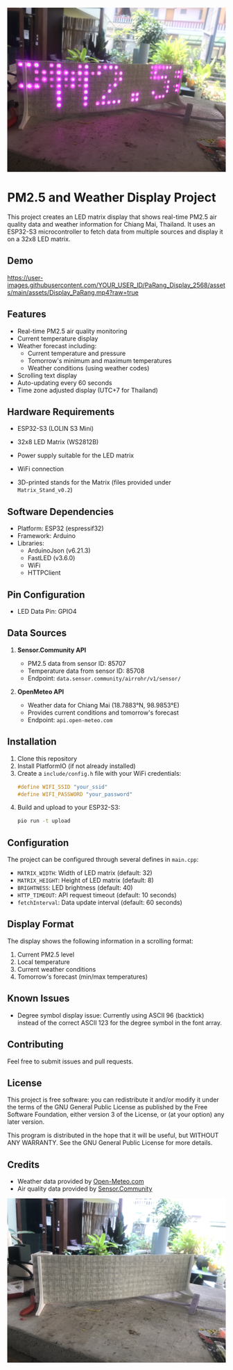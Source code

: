 ![PaRang Display in action](assets/Display_on.jpg)
# PM2.5 and Weather Display Project

This project creates an LED matrix display that shows real-time PM2.5 air quality data and weather information for Chiang Mai, Thailand. It uses an ESP32-S3 microcontroller to fetch data from multiple sources and display it on a 32x8 LED matrix.

## Demo

https://user-images.githubusercontent.com/YOUR_USER_ID/PaRang_Display_2568/assets/main/assets/Display_PaRang.mp4?raw=true

## Features

- Real-time PM2.5 air quality monitoring
- Current temperature display
- Weather forecast including:
  - Current temperature and pressure
  - Tomorrow's minimum and maximum temperatures
  - Weather conditions (using weather codes)
- Scrolling text display
- Auto-updating every 60 seconds
- Time zone adjusted display (UTC+7 for Thailand)

## Hardware Requirements

- ESP32-S3 (LOLIN S3 Mini)
- 32x8 LED Matrix (WS2812B)
- Power supply suitable for the LED matrix
- WiFi connection

- 3D-printed stands for the Matrix (files provided under `Matrix_Stand_v0.2`)

## Software Dependencies

- Platform: ESP32 (espressif32)
- Framework: Arduino
- Libraries:
  - ArduinoJson (v6.21.3)
  - FastLED (v3.6.0)
  - WiFi
  - HTTPClient

## Pin Configuration

- LED Data Pin: GPIO4

## Data Sources

1. **Sensor.Community API**
   - PM2.5 data from sensor ID: 85707
   - Temperature data from sensor ID: 85708
   - Endpoint: `data.sensor.community/airrohr/v1/sensor/`

2. **OpenMeteo API**
   - Weather data for Chiang Mai (18.7883°N, 98.9853°E)
   - Provides current conditions and tomorrow's forecast
   - Endpoint: `api.open-meteo.com`

## Installation

1. Clone this repository
2. Install PlatformIO (if not already installed)
3. Create a `include/config.h` file with your WiFi credentials:
   ```cpp
   #define WIFI_SSID "your_ssid"
   #define WIFI_PASSWORD "your_password"
   ```
4. Build and upload to your ESP32-S3:
   ```bash
   pio run -t upload
   ```

## Configuration

The project can be configured through several defines in `main.cpp`:

- `MATRIX_WIDTH`: Width of LED matrix (default: 32)
- `MATRIX_HEIGHT`: Height of LED matrix (default: 8)
- `BRIGHTNESS`: LED brightness (default: 40)
- `HTTP_TIMEOUT`: API request timeout (default: 10 seconds)
- `fetchInterval`: Data update interval (default: 60 seconds)

## Display Format

The display shows the following information in a scrolling format:
1. Current PM2.5 level
2. Local temperature
3. Current weather conditions
4. Tomorrow's forecast (min/max temperatures)

## Known Issues

- Degree symbol display issue: Currently using ASCII 96 (backtick) instead of the correct ASCII 123 for the degree symbol in the font array.

## Contributing

Feel free to submit issues and pull requests.

## License

This project is free software: you can redistribute it and/or modify it under the terms of the GNU General Public License as published by the Free Software Foundation, either version 3 of the License, or (at your option) any later version.

This program is distributed in the hope that it will be useful, but WITHOUT ANY WARRANTY. See the GNU General Public License for more details.

## Credits

- Weather data provided by [Open-Meteo.com](https://open-meteo.com)
- Air quality data provided by [Sensor.Community](https://sensor.community)

![PaRang when there's no current](assets/Display_off.jpg)
